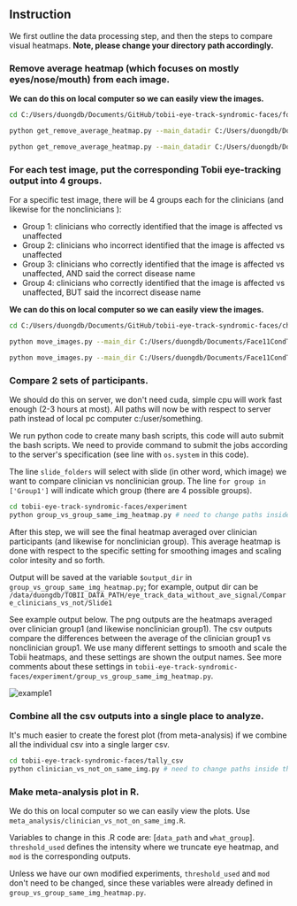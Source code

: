 
## Instruction 

We first outline the data processing step, and then the steps to compare visual heatmaps. **Note, please change your directory path accordingly.**

### Remove average heatmap (which focuses on mostly eyes/nose/mouth) from each image.

**We can do this on local computer so we can easily view the images.**

```bash
cd C:/Users/duongdb/Documents/GitHub/tobii-eye-track-syndromic-faces/format_heatmap

python get_remove_average_heatmap.py --main_datadir C:/Users/duongdb/Documents/Face11CondTobiiEyeTrack01112023 --imdir 25radius-fix-mismatch-name-to-csv --where_to_save_formated_individual 25radius-fix-mismatch-name-csv-no-ave-whtbg --imsize 720,720 

python get_remove_average_heatmap.py --main_datadir C:/Users/duongdb/Documents/Face11CondTobiiEyeTrack01112023 --imdir Peter25radiusTobiiHeatmap --where_to_save_formated_individual 25radius-no-ave-whtbg-nonclinicians --imsize 720,720 
```


### For each test image, put the corresponding Tobii eye-tracking output into 4 groups.

For a specific test image, there will be 4 groups each for the clinicians (and likewise for the nonclinicians ):
- Group 1: clinicians who correctly identified that the image is affected vs unaffected
- Group 2: clinicians who incorrect identified that the image is affected vs unaffected
- Group 3: clinicians who correctly identified that the image is affected vs unaffected, AND said the correct disease name
- Group 4: clinicians who correctly identified that the image is affected vs unaffected, BUT said the incorrect disease name

**We can do this on local computer so we can easily view the images.**

```bash
cd C:/Users/duongdb/Documents/GitHub/tobii-eye-track-syndromic-faces/check_data

python move_images.py --main_dir C:/Users/duongdb/Documents/Face11CondTobiiEyeTrack01112023 --source 25radius-fix-mismatch-name-csv-no-ave-whtbg --final_output_dir eye_track_data_without_ave_signal --df C:/Users/duongdb/Documents/TOBII_DATA_PATH/eye_track_record_accuracy_per_person.csv.csv

python move_images.py --main_dir C:/Users/duongdb/Documents/Face11CondTobiiEyeTrack01112023 --source 25radius-no-ave-whtbg-nonclinicians --final_output_dir eye_track_data_without_ave_signal_nonclinicians --df C:/Users/duongdb/Documents/TOBII_DATA_PATH/eye_track_record_accuracy_per_person.csv --add_file_name_pattern .png
```


### Compare 2 sets of participants.

We should do this on server, we don't need cuda, simple cpu will work fast enough (2-3 hours at most). All paths will now be with respect to server path instead of local pc computer c:/user/something.

We run python code to create many bash scripts, this code will auto submit the bash scripts. We need to provide command to submit the jobs according to the server's specification (see line with `os.system` in this code).

The line `slide_folders` will select with slide (in other word, which image) we want to compare clinician vs nonclinician group. The line `for group in ['Group1']` will indicate which group (there are 4 possible groups).  


```bash
cd tobii-eye-track-syndromic-faces/experiment
python group_vs_group_same_img_heatmap.py # need to change paths inside this code
```
 
After this step, we will see the final heatmap averaged over clinician participants (and likewise for nonclinician group). This average heatmap is done with respect to the specific setting for smoothing images and scaling color intesity and so forth. 

Output will be saved at the variable `$output_dir` in `group_vs_group_same_img_heatmap.py`; for example, output dir can be `/data/duongdb/TOBII_DATA_PATH/eye_track_data_without_ave_signal/Compare_clinicians_vs_not/Slide1`

See example output below. The png outputs are the heatmaps averaged over clinician group1 (and likewise nonclinician group1). The csv outputs compare the differences between the average of the clinician group1 vs nonclinician group1. We use many different settings to smooth and scale the Tobii heatmaps, and these settings are shown the output names. See more comments about these settings in `tobii-eye-track-syndromic-faces/experiment/group_vs_group_same_img_heatmap.py`. 

![example1](https://github.com/datduong/tobii-eye-track-syndromic-faces/blob/master/img/ExampleOutputDir.PNG)


### Combine all the csv outputs into a single place to analyze.

It's much easier to create the forest plot (from meta-analysis) if we combine all the individual csv into a single larger csv. 

```bash
cd tobii-eye-track-syndromic-faces/tally_csv
python clinician_vs_not_on_same_img.py # need to change paths inside this code
```

<!-- We should see this `Group1VsPeter-k0-thresh0.0-cutbfscale10.0-avepix0.3-smoothave-pixcutave110.0-round0.3.csv` (and other csv files). ***Because of bootstrap, we may not see the exact same numbers in the .csv every time; however, the output should be consistent enough between each repetition.***

![example2](https://github.com/datduong/tobii-eye-track-syndromic-faces/blob/master/img/ExampleAfterCombineCsv.PNG) -->

### Make meta-analysis plot in R.

We do this on local computer so we can easily view the plots. Use `meta_analysis/clinician_vs_not_on_same_img.R`. 

Variables to change in this .R code are: [`data_path` and `what_group`]. `threshold_used` defines the intensity where we truncate eye heatmap, and `mod` is the corresponding outputs. 

Unless we have our own modified experiments, `threshold_used` and `mod` don't need to be changed, since these variables were already defined in `group_vs_group_same_img_heatmap.py`. 

<!-- We should see this output. 

![example3](https://github.com/datduong/tobii-eye-track-syndromic-faces/blob/master/img/Group1-clinicians-nonclinicians-IoU-thr0.png) -->



